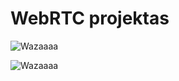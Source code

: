 WebRTC projektas
================

![Wazaaaa](http://i241.photobucket.com/albums/ff270/myhiprofile/comments/wazaa.jpg)

![Wazaaaa](http://25.media.tumblr.com/tumblr_mdeb2qIopP1reoy62o1_500.gif)
